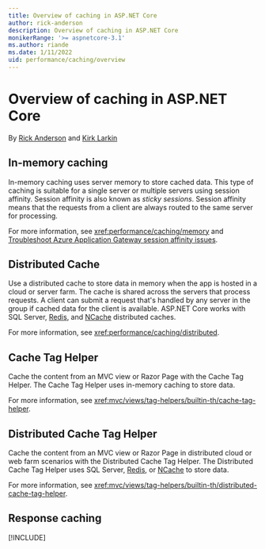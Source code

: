 ```yaml
---
title: Overview of caching in ASP.NET Core
author: rick-anderson
description: Overview of caching in ASP.NET Core
monikerRange: '>= aspnetcore-3.1'
ms.author: riande
ms.date: 1/11/2022
uid: performance/caching/overview
---
```

# Overview of caching in ASP.NET Core

By [Rick Anderson](https://twitter.com/RickAndMSFT) and [Kirk Larkin](https://twitter.com/serpent5)

## In-memory caching

In-memory caching uses server memory to store cached data. This type of caching is suitable for a single server or multiple servers using session affinity. Session affinity is also known as *sticky sessions*. Session affinity means that the requests from a client are always routed to the same server for processing.

For more information, see <xref:performance/caching/memory> and [Troubleshoot Azure Application Gateway session affinity issues](/azure/application-gateway/how-to-troubleshoot-application-gateway-session-affinity-issues).

## Distributed Cache

Use a distributed cache to store data in memory when the app is hosted in a cloud or server farm. The cache is shared across the servers that process requests. A client can submit a request that's handled by any server in the group if cached data for the client is available. ASP.NET Core works with SQL Server, [Redis](https://www.nuget.org/packages/Microsoft.Extensions.Caching.StackExchangeRedis), and [NCache](https://www.nuget.org/packages/Alachisoft.NCache.OpenSource.SDK/) distributed caches.

For more information, see <xref:performance/caching/distributed>.

## Cache Tag Helper

Cache the content from an MVC view or Razor Page with the Cache Tag Helper. The Cache Tag Helper uses in-memory caching to store data.

For more information, see <xref:mvc/views/tag-helpers/builtin-th/cache-tag-helper>.

## Distributed Cache Tag Helper

Cache the content from an MVC view or Razor Page in distributed cloud or web farm scenarios with the Distributed Cache Tag Helper. The Distributed Cache Tag Helper uses SQL Server, [Redis](https://www.nuget.org/packages/Microsoft.Extensions.Caching.StackExchangeRedis), or [NCache](https://www.nuget.org/packages/Alachisoft.NCache.OpenSource.SDK/) to store data.

For more information, see <xref:mvc/views/tag-helpers/builtin-th/distributed-cache-tag-helper>.

## Response caching

[!INCLUDE[](~/includes/response-caching-mid.md)]